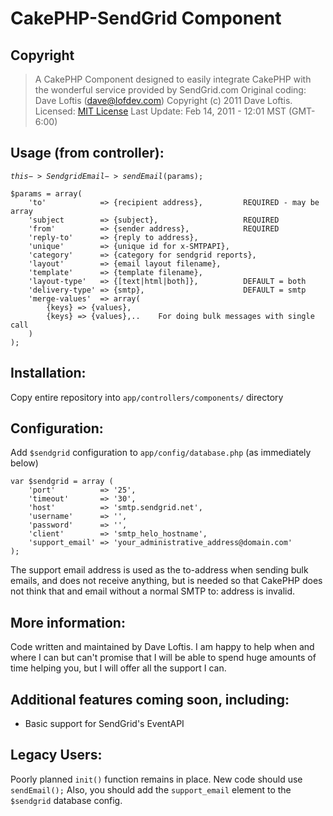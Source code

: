 # CakePHP-SendGrid Component

##  Copyright

>  A CakePHP Component designed to easily integrate CakePHP with the wonderful service provided by SendGrid.com
>  Original coding: Dave Loftis (dave@lofdev.com)
>  Copyright (c) 2011 Dave Loftis.<br/>Licensed: [MIT License](http://www.opensource.org/licenses/mit-license.php)
>  Last Update: Feb 14, 2011 - 12:01 MST (GMT-6:00)

 
## Usage (from controller):

<code>$this->SendgridEmail->sendEmail($params);</code>

<pre><code>$params = array(
	'to' 			=> {recipient address},  		REQUIRED - may be array
	'subject 		=> {subject},					REQUIRED
	'from'			=> {sender address},  			REQUIRED
	'reply-to'		=> {reply to address},
	'unique'		=> {unique id for x-SMTPAPI},
	'category'		=> {category for sendgrid reports},
	'layout'		=> {email layout filename},
	'template'		=> {template filename},
	'layout-type'	=> {[text|html|both]}, 			DEFAULT = both
	'delivery-type'	=> {smtp},						DEFAULT = smtp
	'merge-values' 	=> array(
		{keys} => {values},
		{keys} => {values},..    For doing bulk messages with single call
	)	
);</code></pre>


## Installation:
Copy entire repository into <code>app/controllers/components/</code> directory

## Configuration:
Add <code>$sendgrid</code> configuration to <code>app/config/database.php</code> (as immediately below)

<pre><code>var $sendgrid = array (
	'port'			=> '25', 
	'timeout'		=> '30',
	'host' 			=> 'smtp.sendgrid.net',
	'username'		=> '<your username>',
	'password'		=> '<your password>',
	'client' 		=> 'smtp_helo_hostname',
	'support_email'	=> 'your_administrative_address@domain.com'
);</code></pre>

The support email address is used as the to-address when sending bulk emails, 
and does not receive anything, but is needed so that CakePHP does not think that
and email without a normal SMTP to: address is invalid.


## More information:

Code written and maintained by Dave Loftis.  I am happy to help when and where I can
but can't promise that I will be able to spend huge amounts of time helping you, 
but I will offer all the support I can.

## Additional features coming soon, including:
* Basic support for SendGrid's EventAPI

## Legacy Users:
Poorly planned <code>init()</code> function remains in place.  New code should use <code>sendEmail();</code>
Also, you should add the <code>support_email</code> element to the <code>$sendgrid</code> database config.